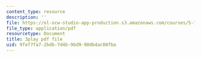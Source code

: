 ```yaml
---
content_type: resource
description: ''
file: https://ol-ocw-studio-app-production.s3.amazonaws.com/courses/5-112-principles-of-chemical-science-fall-2005/9fef7fa72bdb7d4b9bd990db4ac08fba_CVRmu_aBSho.pdf
file_type: application/pdf
resourcetype: Document
title: 3play pdf file
uid: 9fef7fa7-2bdb-7d4b-9bd9-90db4ac08fba
---
```

